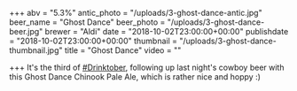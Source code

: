 +++
abv = "5.3%"
antic_photo = "/uploads/3-ghost-dance-antic.jpg"
beer_name = "Ghost Dance"
beer_photo = "/uploads/3-ghost-dance-beer.jpg"
brewer = "Aldi"
date = "2018-10-02T23:00:00+00:00"
publishdate = "2018-10-02T23:00:00+00:00"
thumbnail = "/uploads/3-ghost-dance-thumbnail.jpg"
title = "Ghost Dance"
video = ""

+++
It's the third of [#Drinktober](https://www.facebook.com/hashtag/drinktober?source=feed_text&epa=HASHTAG), following up last night's cowboy beer with this Ghost Dance Chinook Pale Ale, which is rather nice and hoppy :)